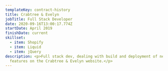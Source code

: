 ```yaml
---
templateKey: contract-history
title: Crabtree & Evelyn
jobTitle: Full Stack Developer
date: 2020-09-16T13:00:17.774Z
startDate: April 2019
finishDate: current
skillset:
  - item: Shopify
  - item: Liquid
  - item: jQuery
description: <p>Full stack dev, dealing with build and deployment of new
  features on the Crabtree & Evelyn website.</p>
---
```

